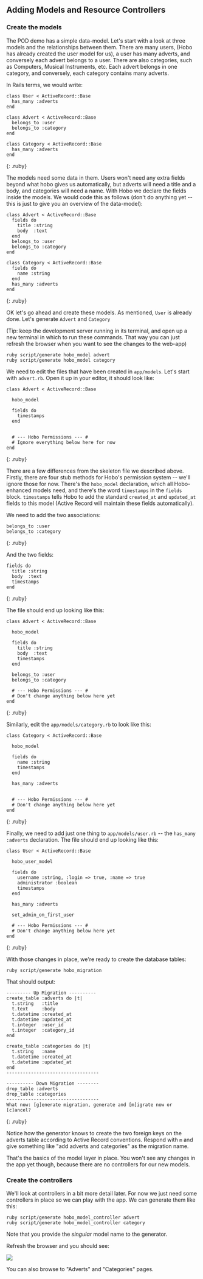 ## Adding Models and Resource Controllers

### Create the models

The POD demo has a simple data-model. Let's start with a look at three models and the relationships between them. There are many users, (Hobo has already created the user model for us), a user has many adverts, and conversely each advert belongs to a user. There are also categories, such as Computers, Musical Instruments, etc. Each advert belongs in one category, and conversely, each category contains many adverts.

In Rails terms, we would write:

    class User < ActiveRecord::Base
      has_many :adverts
    end

    class Advert < ActiveRecord::Base
      belongs_to :user
      belongs_to :category
    end

    class Category < ActiveRecord::Base
      has_many :adverts
    end
{: .ruby}

The models need some data in them. Users won't need any extra fields beyond what hobo gives us automatically, but adverts will need a title and a body, and categories will need a name. With Hobo we declare the fields inside the models. We would code this as follows (don't do anything yet -- this is just to give you an overview of the data-model):

    class Advert < ActiveRecord::Base
      fields do
        title :string
        body  :text
      end
      belongs_to :user
      belongs_to :category
    end

    class Category < ActiveRecord::Base
      fields do
        name :string
      end
      has_many :adverts
    end
{: .ruby}

OK let's go ahead and create these models. As mentioned, `User` is already done. Let's generate `Advert` and `Category`

(Tip: keep the development server running in its terminal, and open up a new terminal in which to run these commands. That way you can just refresh the browser when you want to see the changes to the web-app)

    ruby script/generate hobo_model advert
    ruby script/generate hobo_model category

We need to edit the files that have been created in `app/models`. Let's start with `advert.rb`. Open it up in your editor, it should look like:

    class Advert < ActiveRecord::Base

      hobo_model

      fields do
        timestamps
      end


      # --- Hobo Permissions --- #
      # Ignore everything below here for now
    end
{: .ruby}
    
There are a few differences from the skeleton file we described above. Firstly, there are four stub methods for Hobo's permission system -- we'll ignore those for now. There's the `hobo_model` declaration, which all Hobo-enhanced models need, and there's the word `timestamps` in the `fields` block. `timestamps` tells Hobo to add the standard `created_at` and `updated_at` fields to this model (Active Record will maintain these fields automatically).

We need to add the two associations:

    belongs_to :user
    belongs_to :category
{: .ruby}

And the two fields:
    
    fields do
      title :string
      body  :text
      timestamps
    end
{: .ruby}
    
The file should end up looking like this:
    
    class Advert < ActiveRecord::Base

      hobo_model

      fields do
        title :string
        body  :text
        timestamps
      end

      belongs_to :user
      belongs_to :category

      # --- Hobo Permissions --- #
      # Don't change anything below here yet
    end
{: .ruby}

Similarly, edit the `app/models/category.rb` to look like this:

    class Category < ActiveRecord::Base

      hobo_model

      fields do
        name :string
        timestamps
      end

      has_many :adverts


      # --- Hobo Permissions --- #
      # Don't change anything below here yet
    end
{: .ruby}
    
Finally, we need to add just one thing to `app/models/user.rb` -- the `has_many :adverts` declaration. The file should end up looking like this:

    class User < ActiveRecord::Base

      hobo_user_model

      fields do
        username :string, :login => true, :name => true
        administrator :boolean
        timestamps
      end
  
      has_many :adverts

      set_admin_on_first_user

      # --- Hobo Permissions --- #
      # Don't change anything below here yet
    end
{: .ruby}
    
With those changes in place, we're ready to create the database tables:

    ruby script/generate hobo_migration
    
That should output:

    --------- Up Migration ----------
    create_table :adverts do |t|
      t.string   :title
      t.text     :body
      t.datetime :created_at
      t.datetime :updated_at
      t.integer  :user_id
      t.integer  :category_id
    end

    create_table :categories do |t|
      t.string   :name
      t.datetime :created_at
      t.datetime :updated_at
    end
    ----------------------------------

    ---------- Down Migration --------
    drop_table :adverts
    drop_table :categories
    ----------------------------------
    What now: [g]enerate migration, generate and [m]igrate now or [c]ancel?
{: .ruby}
    
Notice how the generator knows to create the two foreign keys on the adverts table according to Active Record conventions. Respond with `m` and give something like "add adverts and categories" as the migration name.

That's the basics of the model layer in place. You won't see any changes in the app yet though, because there are no controllers for our new models.

### Create the controllers

We'll look at controllers in a bit more detail later. For now we just need some controllers in place so we can play with the app. We can generate them like this:

    ruby script/generate hobo_model_controller advert
    ruby script/generate hobo_model_controller category
    
Note that you provide the *singular* model name to the generator.

Refresh the browser and you should see:

<img src="images/front-with-models.png">

You can also browse to "Adverts" and "Categories" pages.


